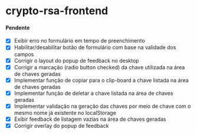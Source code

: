 # crypto-rsa-frontend

#### Pendente
- [x] Exibir erro no formulário em tempo de preenchimento
- [x] Habilitar/desabilitar botão de formulário com base na validade dos campos
- [x] Corrigir o layout do popup de feedback no desktop
- [x] Corrigir a marcação (radio button checked) da chave utilizada na área de chaves geradas
- [x] Implementar função de copiar para o clip-board a chave listada na área de chaves geradas
- [x] Implementar função de deletar a chave listada na área de chaves geradas
- [x] Implementar validação na geração das chaves por meio de chave com o mesmo nome já existente no localStorage
- [x] Exibir feedback de listagem vazias na área de chaves geradas
- [x] Corrigir overlay do popup de feedback
